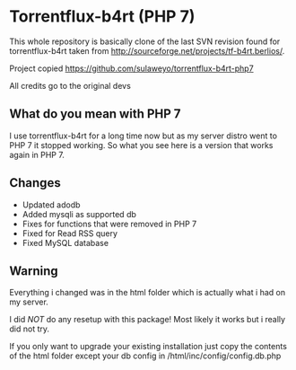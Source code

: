 
# Torrentflux-b4rt (PHP 7)
This whole repository is basically clone of the last SVN revision found 
for torrentflux-b4rt taken from http://sourceforge.net/projects/tf-b4rt.berlios/.

Project copied https://github.com/sulaweyo/torrentflux-b4rt-php7

All credits go to the original devs

## What do you mean with PHP 7
I use torrentflux-b4rt for a long time now but as my server distro went to PHP 7 
it stopped working. So what you see here is a version that works again in PHP 7.

## Changes
* Updated adodb
* Added mysqli as supported db
* Fixes for functions that were removed in PHP 7
* Fixed for Read RSS query
* Fixed MySQL database

## Warning
Everything i changed was in the html folder which is actually what i had on my server.

I did *NOT* do any resetup with this package! Most likely it works but i really did not try.

If you only want to upgrade your existing installation just copy the contents of the html
folder except your db config in /html/inc/config/config.db.php